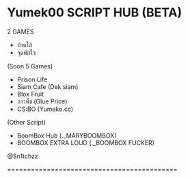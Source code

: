 # Yumek00 SCRIPT HUB (BETA)
2 GAMES
- บ้านใต้
- จุดพักใจ

(Soon 5 Games)
- Prison Life
- Siam Cafe (Dek siam)
- Blox Fruit
- กาวพืช (Glue Price)
- CS:BO (Yumeko.cc)

(Other Script)
- BoomBox Hub (._MARYBOOMBOX)
- BOOMBOX EXTRA LOUD (._BOOMBOX FUCKER)

@Sn1tchzz

===========================================
